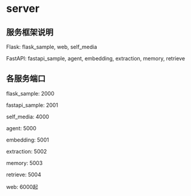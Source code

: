 # server

## 服务框架说明

Flask: flask_sample, web, self_media

FastAPI: fastapi_sample, agent, embedding, extraction, memory, retrieve

## 各服务端口
flask_sample: 2000

fastapi_sample: 2001

self_media: 4000

agent: 5000

embedding: 5001

extraction: 5002

memory: 5003

retrieve: 5004

web: 6000起


